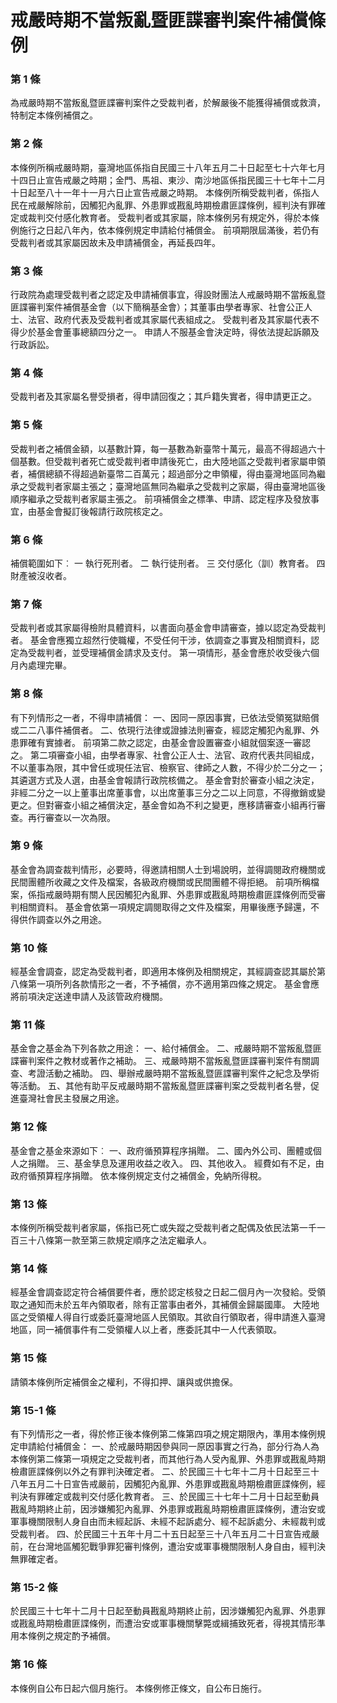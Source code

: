 # 戒嚴時期不當叛亂暨匪諜審判案件補償條例

### 第 1 條

為戒嚴時期不當叛亂暨匪諜審判案件之受裁判者，於解嚴後不能獲得補償或救濟，特制定本條例補償之。

### 第 2 條

本條例所稱戒嚴時期，臺灣地區係指自民國三十八年五月二十日起至七十六年七月十四日止宣告戒嚴之時期；金門、馬祖、東沙、南沙地區係指民國三十七年十二月十日起至八十一年十一月六日止宣告戒嚴之時期。
本條例所稱受裁判者，係指人民在戒嚴解除前，因觸犯內亂罪、外患罪或戡亂時期檢肅匪諜條例，經判決有罪確定或裁判交付感化教育者。
受裁判者或其家屬，除本條例另有規定外，得於本條例施行之日起八年內，依本條例規定申請給付補償金。
前項期限屆滿後，若仍有受裁判者或其家屬因故未及申請補償金，再延長四年。

### 第 3 條

行政院為處理受裁判者之認定及申請補償事宜，得設財團法人戒嚴時期不當叛亂暨匪諜審判案件補償基金會（以下簡稱基金會）；其董事由學者專家、社會公正人士、法官、政府代表及受裁判者或其家屬代表組成之。
受裁判者及其家屬代表不得少於基金會董事總額四分之一。
申請人不服基金會決定時，得依法提起訴願及行政訴訟。

### 第 4 條

受裁判者及其家屬名譽受損者，得申請回復之；其戶籍失實者，得申請更正之。

### 第 5 條

受裁判者之補償金額，以基數計算，每一基數為新臺幣十萬元，最高不得超過六十個基數。但受裁判者死亡或受裁判者申請後死亡，由大陸地區之受裁判者家屬申領者，補償總額不得超過新臺幣二百萬元；超過部分之申領權，得由臺灣地區同為繼承之受裁判者家屬主張之；臺灣地區無同為繼承之受裁判之家屬，得由臺灣地區後順序繼承之受裁判者家屬主張之。
前項補償金之標準、申請、認定程序及發放事宜，由基金會擬訂後報請行政院核定之。

### 第 6 條

補償範圍如下︰
一  執行死刑者。
二  執行徒刑者。
三  交付感化（訓）教育者。
四  財產被沒收者。

### 第 7 條

受裁判者或其家屬得檢附具體資料，以書面向基金會申請審查，據以認定為受裁判者。
基金會應獨立超然行使職權，不受任何干涉，依調查之事實及相關資料，認定為受裁判者，並受理補償金請求及支付。
第一項情形，基金會應於收受後六個月內處理完畢。

### 第 8 條

有下列情形之一者，不得申請補償：
一、因同一原因事實，已依法受領冤獄賠償或二二八事件補償者。
二、依現行法律或證據法則審查，經認定觸犯內亂罪、外患罪確有實據者。
前項第二款之認定，由基金會設置審查小組就個案逐一審認之。
第二項審查小組，由學者專家、社會公正人士、法官、政府代表共同組成，不以董事為限，其中曾任或現任法官、檢察官、律師之人數，不得少於二分之一；其遴選方式及人選，由基金會報請行政院核備之。
基金會對於審查小組之決定，非經二分之一以上董事出席董事會，以出席董事三分之二以上同意，不得撤銷或變更之。但對審查小組之補償決定，基金會如為不利之變更，應移請審查小組再行審查。再行審查以一次為限。

### 第 9 條

基金會為調查裁判情形，必要時，得邀請相關人士到場說明，並得調閱政府機關或民間團體所收藏之文件及檔案，各級政府機關或民間團體不得拒絕。
前項所稱檔案，係指戒嚴時期有關人民因觸犯內亂罪、外患罪或戡亂時期檢肅匪諜條例而受審判相關資料。
基金會依第一項規定調閱取得之文件及檔案，用畢後應予歸還，不得供作調查以外之用途。

### 第 10 條

經基金會調查，認定為受裁判者，即適用本條例及相關規定，其經調查認其屬於第八條第一項所列各款情形之一者，不予補償，亦不適用第四條之規定。
基金會應將前項決定送達申請人及該管政府機關。

### 第 11 條

基金會之基金為下列各款之用途：
一、給付補償金。
二、戒嚴時期不當叛亂暨匪諜審判案件之教材或著作之補助。
三、戒嚴時期不當叛亂暨匪諜審判案件有關調查、考證活動之補助。
四、舉辦戒嚴時期不當叛亂暨匪諜審判案件之紀念及學術等活動。
五、其他有助平反戒嚴時期不當叛亂暨匪諜審判案之受裁判者名譽，促進臺灣社會民主發展之用途。

### 第 12 條

基金會之基金來源如下︰
一、政府循預算程序捐贈。
二、國內外公司、團體或個人之捐贈。
三、基金孳息及運用收益之收入。
四、其他收入。
經費如有不足，由政府循預算程序捐贈。
依本條例規定支付之補償金，免納所得稅。

### 第 13 條

本條例所稱受裁判者家屬，係指已死亡或失蹤之受裁判者之配偶及依民法第一千一百三十八條第一款至第三款規定順序之法定繼承人。

### 第 14 條

經基金會調查認定符合補償要件者，應於認定核發之日起二個月內一次發給。受領取之通知而未於五年內領取者，除有正當事由者外，其補償金歸屬國庫。
大陸地區之受領權人得自行或委託臺灣地區人民領取。其欲自行領取者，得申請進入臺灣地區，同一補償事件有二受領權人以上者，應委託其中一人代表領取。

### 第 15 條

請領本條例所定補償金之權利，不得扣押、讓與或供擔保。

### 第 15-1 條

有下列情形之一者，得於修正後本條例第二條第四項之規定期限內，準用本條例規定申請給付補償金：
一、於戒嚴時期因參與同一原因事實之行為，部分行為人為本條例第二條第一項規定之受裁判者，而其他行為人受內亂罪、外患罪或戡亂時期檢肅匪諜條例以外之有罪判決確定者。
二、於民國三十七年十二月十日起至三十八年五月二十日宣告戒嚴前，因觸犯內亂罪、外患罪或戡亂時期檢肅匪諜條例，經判決有罪確定或裁判交付感化教育者。
三、於民國三十七年十二月十日起至動員戡亂時期終止前，因涉嫌觸犯內亂罪、外患罪或戡亂時期檢肅匪諜條例，遭治安或軍事機關限制人身自由而未經起訴、未經不起訴處分、經不起訴處分、未經裁判或受裁判者。
四、於民國三十五年十月二十五日起至三十八年五月二十日宣告戒嚴前，在台灣地區觸犯戰爭罪犯審判條例，遭治安或軍事機關限制人身自由，經判決無罪確定者。

### 第 15-2 條

於民國三十七年十二月十日起至動員戡亂時期終止前，因涉嫌觸犯內亂罪、外患罪或戡亂時期檢肅匪諜條例，而遭治安或軍事機關擊斃或緝捕致死者，得視其情形準用本條例之規定酌予補償。

### 第 16 條

本條例自公布日起六個月施行。
本條例修正條文，自公布日施行。
